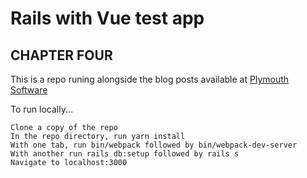 # Rails with Vue test app

## CHAPTER FOUR

This is a repo runing alongside the blog posts available at [Plymouth Software](www.plymouthsoftware.com)

To run locally...

    Clone a copy of the repo
    In the repo directory, run yarn install
    With one tab, run bin/webpack followed by bin/webpack-dev-server
    With another run rails db:setup followed by rails s
    Navigate to localhost:3000
